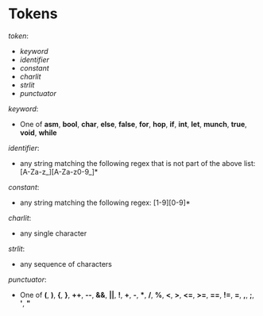 # Tokens
_token_:

- _keyword_
- _identifier_
- _constant_
- _charlit_
- _strlit_
- _punctuator_

_keyword_:
- One of __asm__, __bool__, __char__, __else__, __false__, __for__, __hop__, __if__, __int__, __let__, __munch__, __true__, __void__, __while__

_identifier_:
- any string matching the following regex that is not part of the above list: [A-Za-z_][A-Za-z0-9_]*

_constant_:
- any string matching the following regex: [1-9][0-9]*

_charlit_:
- any single character

_strlit_:
- any sequence of characters

_punctuator_:
- One of __(__, __)__, __{__, __}__, __++__, __--__, __&&__, __||__, __!__, __+__, __-__, __*__, __/__, __%__, __<__, __>__, __<=__, __>=__, __==__, __!=__, __=__, __,__, __;__, __'__, __"__
